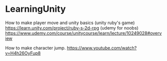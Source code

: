 # LearningUnity


How to make player move and unity basics
(unity ruby's game) https://learn.unity.com/project/ruby-s-2d-rpg
(udemy for noobs) https://www.udemy.com/course/unitycourse/learn/lecture/10249028#overview



How to make character jump.
https://www.youtube.com/watch?v=H4h26OyFup8
